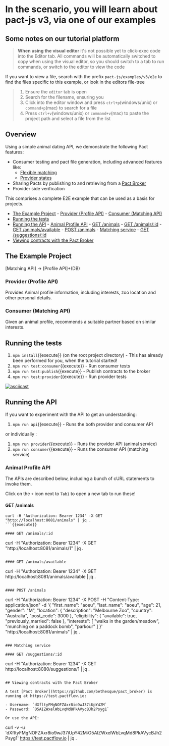 # In the scenario, you will learn about pact-js v3, via one of our examples

## Some notes on our tutorial platform

> <strong>When using the visual editor</strong> it's not possible yet to click-exec code into the Editor tab.
> All commands will be automatically switched to copy when using the visual editor, so you should switch to a tab to run commands, or switch to the editor to view the code

If you want to view a file, search with the prefix `pact-js/examples/v3/e2e` to find the files specific to this example, or look in the editors file-tree

> 1. Ensure the `editor` tab is open
> 2. Search for the filename, ensuring you
> 3. Click into the editor window and press `ctrl+p`(windows/unix) or `command+p`(mac) to search for a file
> 4. Press `ctrl+v`(windows/unix) or `command+v`(mac) to paste the project path and select a file from the list

## Overview

Using a simple animal dating API, we demonstrate the following Pact features:

- Consumer testing and pact file generation, including advanced features like:
  - [Flexible matching](https://docs.pact.io/getting_started/matching#flexible-matching)
  - [Provider states](https://docs.pact.io/getting_started/provider_states)
- Sharing Pacts by publishing to and retrieving from a [Pact Broker](https://github.com/pact-foundation/pact_broker)
- Provider side verification

This comprises a complete E2E example that can be used as a basis for projects.

<!-- TOC depthFrom:2 depthTo:6 withLinks:1 updateOnSave:1 orderedList:0 -->

- [The Example Project](#the-example-project) - [Provider (Profile API)](#provider-profile-api) - [Consumer (Matching API)](#consumer-matching-api)
- [Running the tests](#running-the-tests)
- [Running the API](#running-the-api) - [Animal Profile API](#animal-profile-api) - [GET /animals](#get-animals) - [GET /animals/:id](#get-animalsid) - [GET /animals/available](#get-animalsavailable) - [POST /animals](#post-animals) - [Matching service](#matching-service) - [GET /suggestions/:id](#get-suggestionsid)
- [Viewing contracts with the Pact Broker](#viewing-contracts-with-the-pact-broker)
<!-- /TOC -->

## The Example Project

[Matching API] -> [Profile API]+\(DB\)

### Provider (Profile API)

Provides Animal profile information, including interests, zoo location and other personal details.

### Consumer (Matching API)

Given an animal profile, recommends a suitable partner based on similar interests.

## Running the tests

1. `npm install`{{execute}} (on the root project directory) - This has already been performed for you, when the tutorial started!
2. `npm run test:consumer`{{execute}} - Run consumer tests
3. `npm run test:publish`{{execute}} - Publish contracts to the broker
4. `npm run test:provider`{{execute}} - Run provider tests

[![asciicast](https://asciinema.org/a/105793.png)](https://asciinema.org/a/105793)

## Running the API

If you want to experiment with the API to get an understanding:

1. `npm run api`{{execute}} - Runs the both provider and consumer API

or individually :

1. `npm run provider`{{execute}} - Runs the provider API (animal service)
1. `npm run consumer`{{execute}} - Runs the consumer API (matching service)

### Animal Profile API

The APIs are described below, including a bunch of cURL statements to invoke them.

Click on the `+` icon next to `Tab1` to open a new tab to run these!

#### GET /animals

```
curl -H "Authorization: Bearer 1234" -X GET "http://localhost:8081/animals" | jq .
```{{execute}}

#### GET /animals/:id

```

curl -H "Authorization: Bearer 1234" -X GET "http://localhost:8081/animals/1" | jq .

```{{execute}}

#### GET /animals/available

```

curl -H "Authorization: Bearer 1234" -X GET http://localhost:8081/animals/available | jq .

```{{execute}}

#### POST /animals

```

curl -H "Authorization: Bearer 1234" -X POST -H "Content-Type: application/json" -d '{
"first_name": "aoeu",
"last_name": "aoeu",
"age": 21,
"gender": "M",
"location": {
"description": "Melbourne Zoo",
"country": "Australia",
"post_code": 3000
},
"eligibility": {
"available": true,
"previously_married": false
},
"interests": [
"walks in the garden/meadow",
"munching on a paddock bomb",
"parkour"
]
}' "http://localhost:8081/animals" | jq .

```{{execute}}

### Matching service

#### GET /suggestions/:id

```

curl -H "Authorization: Bearer 1234" -X GET http://localhost:8080/suggestions/1 | jq .

```{{execute}}

## Viewing contracts with the Pact Broker

A test [Pact Broker](https://github.com/bethesque/pact_broker) is running at https://test.pactflow.io:

- Username: `dXfltyFMgNOFZAxr8io9wJ37iUpY42M`
- Password: `O5AIZWxelWbLvqMd8PkAVycBJh2Psyg1`

Or use the API:

```

curl -v -u 'dXfltyFMgNOFZAxr8io9wJ37iUpY42M:O5AIZWxelWbLvqMd8PkAVycBJh2Psyg1' https://test.pactflow.io | jq .

```{{execute}}
